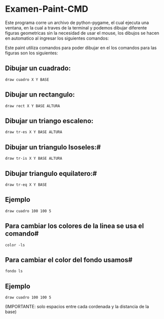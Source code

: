# Examen-Paint-CMD
Este programa corre un archivo de python-pygame, el cual 
ejecuta una ventana, en la cual a traves de la terminal y
podemos dibujar diferente figuras geometricas sin la necesidad 
de usar el mouse, los dibujos se hacen en automatico al ingresar 
los siguientes comandos: 

Este paint utiliza comandos para poder dibujar en el los comandos para las figuras son los siguientes: 

## Dibujar un cuadrado:
	
	draw cuadro X Y BASE 
	
	
## Dibujar un rectangulo:

	draw rect X Y BASE ALTURA 
	
	
## Dibujar un triango escaleno:

	draw tr-es X Y BASE ALTURA 
	
	
## Dibujar un triangulo Isoseles:# 

	draw tr-is X Y BASE ALTURA 
		
## Dibujar triangulo equilatero:#
		
	draw tr-eq X Y BASE
		
## Ejemplo 

	draw cuadro 100 100 5  


## Para cambiar los colores de la linea se usa el comando#

	color -ls 

## Para cambiar el color del fondo usamos#
	
	fondo ls

## Ejemplo
	
	draw cuadro 100 100 5
(IMPORTANTE: solo espacios entre cada cordenada y la distancia de la base)	

